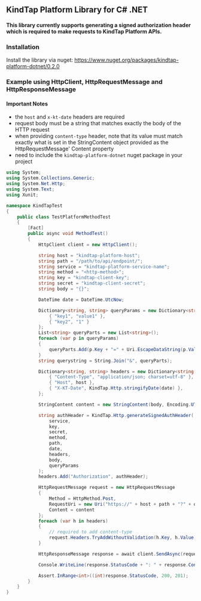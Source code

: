 ## KindTap Platform Library for C# .NET

#### This library currently supports generating a signed authorization header which is required to make requests to KindTap Platform APIs.

### Installation

Install the library via nuget: https://www.nuget.org/packages/kindtap-platform-dotnet/0.2.0

### Example using HttpClient, HttpRequestMessage and HttpResponseMessage

#### Important Notes

* the `host` and `x-kt-date` headers are required
* request body must be a string that matches exactly the body of the HTTP request
* when providing `content-type` header, note that its value must match exactly what is set in the StringContent object provided as the HttpRequestMessage' Content property
* need to include the `kindtap-platform-dotnet` nuget package in your project

```cs
using System;
using System.Collections.Generic;
using System.Net.Http;
using System.Text;
using Xunit;

namespace KindTapTest
{
    public class TestPlatformMethodTest
    {
        [Fact]
        public async void MethodTest()
        {
            HttpClient client = new HttpClient();

            string host = "kindtap-platform-host";
            string path = "/path/to/api/endpoint/";
            string service = "kindtap-platform-service-name";
            string method = "<http-method>";
            string key = "kindtap-client-key";
            string secret = "kindtap-client-secret";
            string body = "{}";

            DateTime date = DateTime.UtcNow;

            Dictionary<string, string> queryParams = new Dictionary<string, string>{
                { "key1", "value1" },
                { "key2", "1" }
            };
            List<string> queryParts = new List<string>();
            foreach (var p in queryParams)
            {
                queryParts.Add(p.Key + "=" + Uri.EscapeDataString(p.Value));
            }
            string querystring = String.Join("&", queryParts);

            Dictionary<string, string> headers = new Dictionary<string, string>{
                { "Content-Type", "application/json; charset=utf-8" },
                { "Host", host },
                { "X-KT-Date", KindTap.Http.stringifyDate(date) },
            };

            StringContent content = new StringContent(body, Encoding.UTF8, "application/json");

            string authHeader = KindTap.Http.generateSignedAuthHeader(
                service,
                key,
                secret,
                method,
                path,
                date,
                headers,
                body,
                queryParams
            );
            headers.Add("Authorization", authHeader);

            HttpRequestMessage request = new HttpRequestMessage
            {
                Method = HttpMethod.Post,
                RequestUri = new Uri("https://" + host + path + "?" + querystring),
                Content = content
            };
            foreach (var h in headers)
            {
                // required to add content-type
                request.Headers.TryAddWithoutValidation(h.Key, h.Value);
            }

            HttpResponseMessage response = await client.SendAsync(request);

            Console.WriteLine(response.StatusCode + ": " + response.Content);

            Assert.InRange<int>((int)response.StatusCode, 200, 201);
        }
    }
}
```
